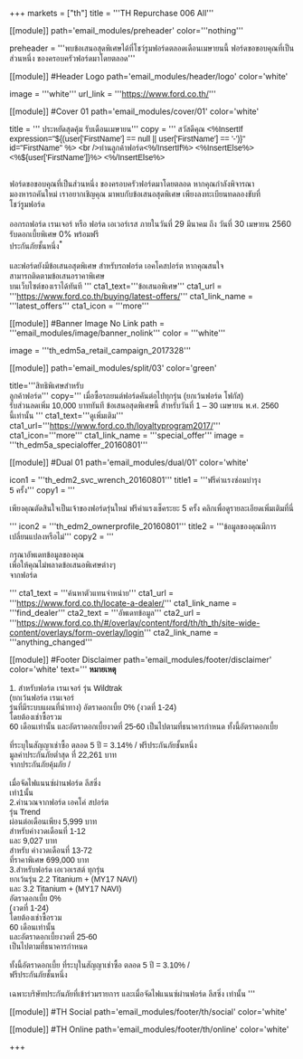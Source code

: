 +++
markets = ["th"]
title = '''TH Repurchase 006 All'''

[[module]]
path='email_modules/preheader'
color='''nothing'''

preheader = '''พบข้อเสนอสุดพิเศษได้ที่โชว์รูมฟอร์ดตลอดเดือนเมษายนนี้ ฟอร์ดขอขอบคุณที่เป็นส่วนหนึ่ง ของครอบครัวฟอร์ดมาโดยตลอด'''

[[module]] #Header Logo
path='email_modules/header/logo'
color='white'

  image = '''white'''
  url_link = '''https://www.ford.co.th/'''

[[module]] #Cover 01
path='email_modules/cover/01'
color='white'

  title = '''<span style="font-family:Tahoma, Verdana, Sans-serif;">
  <span style="white-space:nowrap;">ประหยัดสุดคุ้ม</span>
  <span style="white-space:nowrap;">รับเดือนเมษายน</span></span>'''
  copy = '''<span style="font-family:Tahoma, Verdana, Sans-serif;">
  สวัสดีคุณ <%InsertIf expression="${(user['FirstName'] == null || user['FirstName'] == '-')}" id="FirstName" %>
  <br />ท่านลูกค้าฟอร์ด<%/InsertIf%> <%InsertElse%> <%${user['FirstName']}%> <%/InsertElse%><br /><br />

  <span style="white-space:nowrap;">ฟอร์ดขอขอบคุณที่เป็นส่วนหนึ่ง</span>
  <span style="white-space:nowrap;">ของครอบครัวฟอร์ดมาโดยตลอด</span> 
  <span style="white-space:nowrap;">หากคุณกำลังพิจารณา</span>
  <span style="white-space:nowrap;">มองหารถคันใหม่</span> 
  <span style="white-space:nowrap;">เราอยากเชิญคุณ</span>
  <span style="white-space:nowrap;">มาพบกับข้อเสนอสุดพิเศษ</span> 
  <span style="white-space:nowrap;">เพียงลงทะเบียนทดลองขับ</span>ที่
  <span style="white-space:nowrap;">โชว์รูมฟอร์ด</span><br /><br />
  <span style="white-space:nowrap;">ออกรถฟอร์ด เรนเจอร์</span> 
  <span style="white-space:nowrap;">หรือ</span> 
  <span style="white-space:nowrap;">ฟอร์ด เอเวอร์เรส</span> 
  <span style="white-space:nowrap;">ภายในวันที่ 29 มีนาคม</span>
  <span style="white-space:nowrap;">ถึง</span> 
  <span style="white-space:nowrap;">วันที่ 30 เมษายน 2560</span> 
  <span style="white-space:nowrap;">รับดอกเบี้ยพิเศษ 0%</span> 
  <span style="white-space:nowrap;">พร้อมฟรี</span>  
  <span style="white-space:nowrap;">ประกันภัยชั้นหนึ่ง<sup>*</sup></span><br /><br />
  <span style="white-space:nowrap;">และฟอร์ดยังมีข้อเสนอสุดพิเศษ</span>
  <span style="white-space:nowrap;">สำหรับรถฟอร์ด เอคโคสปอร์ต</span>
  <span style="white-space:nowrap;">หากคุณสนใจ</span> 
  <span style="white-space:nowrap;">สามารถติดตามข้อเสนอราคาพิเศษ</span><br />
  <span style="white-space:nowrap;">บนเว็บไซต์ของเราได้ทันที</span>
</span>'''
  cta1_text='''<span style="font-family:Tahoma, Verdana, Sans-serif">ข้อเสนอพิเศษ</span>'''
  cta1_url = '''https://www.ford.co.th/buying/latest-offers/'''
  cta1_link_name = '''latest_offers'''
  cta1_icon = '''more'''

[[module]] #Banner Image No Link
path = '''email_modules/image/banner_nolink'''
color = '''white'''

  image = '''th_edm5a_retail_campaign_2017328'''

[[module]]
path='email_modules/split/03'
color='green'

title='''<span style="font-family:Tahoma, Verdana, Sans-serif">สิทธิพิเศษสำหรับ<br />ลูกค้าฟอร์ด</span>'''
copy='''<span style="font-family:Tahoma, Verdana, Sans-serif;">
  <span style="white-space:nowrap;">เมื่อซื้อรถยนต์ฟอร์ดคันต่อไปทุกรุ่น</span> 
  <span style="white-space:nowrap;">(ยกเว้นฟอร์ด โฟกัส)</span> 
  <span style="white-space:nowrap;">รับส่วนลดเพิ่ม 10,000 บาททันที</span> 
  <span style="white-space:nowrap;">ข้อเสนอสุดพิเศษนี้</span> 
  <span style="white-space:nowrap;">สำหรับวันที่ 1 – 30 เมษายน พ.ศ. 2560</span> 
  <span style="white-space:nowrap;">นี้เท่านั้น</span> 
</span>'''
cta1_text='''<span style="font-family:Tahoma, Verdana, Sans-serif">ดูเพิ่มเติม</span>'''
cta1_url='''https://www.ford.co.th/loyaltyprogram2017/'''
cta1_icon='''more'''
cta1_link_name = '''special_offer'''
image = '''th_edm5a_specialoffer_20160801'''

[[module]] #Dual 01
path='email_modules/dual/01'
color='white'

  icon1 = '''th_edm2_svc_wrench_20160801'''
  title1 = '''<span style="font-family:Tahoma, Verdana, Sans-serif">ฟรีค่าแรงซ่อมบำรุง<br />5 ครั้ง</span>'''
  copy1 = '''<span style="font-family:Tahoma, Verdana, Sans-serif">
  
<span style=" white-space:nowrap;">เพียงคุณตัดสินใจเป็นเจ้าของฟอร์ดรุ่นใหม่</span> 
<span style=" white-space:nowrap;">ฟรีค่าแรงเช็คระยะ 5 ครั้ง</span> 
<span style=" white-space:nowrap;">คลิกเพื่อดูรายละเอียดเพิ่มเติมที่นี่</span>

</span>'''
  icon2 = '''th_edm2_ownerprofile_20160801'''
  title2 = '''<span style="font-family:Tahoma, Verdana, Sans-serif">ข้อมูลของคุณมีการ<br />เปลี่ยนแปลงหรือไม่</span>'''
  copy2 = '''<span style="font-family:Tahoma, Verdana, Sans-serif">
  
กรุณาอัพเดทข้อมูลของคุณ <br />
<span style=" white-space:nowrap;">เพื่อให้คุณ</span><span style=" white-space:nowrap;">ไม่พลาด</span><span style=" white-space:nowrap;">ข้อเสนอ</span><span style=" white-space:nowrap;">พิเศษ</span>ต่างๆ <br />
<span style=" white-space:nowrap;">จากฟอร์ด</span>
  
</span>'''
  cta1_text = '''<span style="font-family:Tahoma, Verdana, Sans-serif">ค้นหาตัวแทนจำหน่าย</span>'''
  cta1_url = '''https://www.ford.co.th/locate-a-dealer/'''
  cta1_link_name = '''find_dealer'''
  cta2_text = '''<span style="font-family:Tahoma, Verdana, Sans-serif">อัพเดทข้อมูล</span>'''
  cta2_url = '''https://www.ford.co.th/#/overlay/content/ford/th/th_th/site-wide-content/overlays/form-overlay/login'''
  cta2_link_name = '''anything_changed'''

[[module]] #Footer Disclaimer
path='email_modules/footer/disclaimer'
color='white'
text='''<span style="font-family:Tahoma, Verdana, Sans-serif">
<span style="font-weight:bold">หมายเหตุ</span><br /><br />
1.
<span style=" white-space:nowrap;">สำหรับฟอร์ด เรนเจอร์</span> 
<span style=" white-space:nowrap;">รุ่น Wildtrak</span>  
<span style=" white-space:nowrap;">(ยกเว้นฟอร์ด เรนเจอร์</span>  
<span style=" white-space:nowrap;">รุ่นที่มีระบบแผนที่นำทาง)</span> 
<span style=" white-space:nowrap;">อัตราดอกเบี้ย 0% (งวดที่ 1-24)</span><br /> 
<span style=" white-space:nowrap;">โดยต้องเช่าซื้อรวม</span>  
<span style=" white-space:nowrap;">60 เดือนเท่านั้น</span> 
<span style=" white-space:nowrap;">และอัตราดอกเบี้ยงวดที่ 25-60</span> 
<span style=" white-space:nowrap;">เป็นไปตามที่ธนาคารกำหนด</span> 
<span style=" white-space:nowrap;">ทั้งนี้อัตราดอกเบี้ย</span><br />  
<span style=" white-space:nowrap;">ที่ระบุในสัญญาเช่าซื้อ</span> 
<span style=" white-space:nowrap;">ตลอด 5 ปี = 3.14% /</span> 
<span style=" white-space:nowrap;">ฟรีประกันภัยชั้นหนึ่ง</span>  
<span style=" white-space:nowrap;">มูลค่าประกันภัยต่ำสุด</span>
<span style=" white-space:nowrap;">ที่ 22,261 บาท</span>  
<span style=" white-space:nowrap;">จากประกันภัยคุ้มภัย /</span><br />  
<span style=" white-space:nowrap;">เมื่อจัดไฟแนนซ์ผ่านฟอร์ด ลีสซิ่ง</span>  
<span style=" white-space:nowrap;">เท่า1นั้น</span> 
<br />
<span style=" white-space:nowrap;">2.คำนวณจากฟอร์ด เอคโค่ สปอร์ต</span>  
<span style=" white-space:nowrap;">รุ่น Trend</span>  
<span style=" white-space:nowrap;">ผ่อนต่อเดือนเพียง 5,999 บาท</span>  
<span style=" white-space:nowrap;">สำหรับค่างวดเดือนที่ 1-12</span>  
<span style=" white-space:nowrap;">และ 9,027 บาท</span>  
<span style=" white-space:nowrap;">สำหรับ ค่างวดเดือนที่ 13-72</span>   
<span style=" white-space:nowrap;">ที่ราคาพิเศษ 699,000 บาท </span> 
<br />
<span style=" white-space:nowrap;">3.สำหรับฟอร์ด เอเวอเรสต์</span> 
<span style=" white-space:nowrap;">ทุกรุ่น</span>  
<span style=" white-space:nowrap;">ยกเว้นรุ่น 2.2 Titanium + (MY17  NAVI)</span>  
<span style=" white-space:nowrap;">และ 3.2 Titanium + (MY17  NAVI)</span> <br /> 
<span style=" white-space:nowrap;">อัตราดอกเบี้ย 0%</span>  
<span style=" white-space:nowrap;">(งวดที่ 1-24)</span>  
<span style=" white-space:nowrap;">โดยต้องเช่าซื้อรวม</span>  
<span style=" white-space:nowrap;">60 เดือนเท่านั้น</span>  
<span style=" white-space:nowrap;">และอัตราดอกเบี้ยงวดที่ 25-60</span>  
<span style=" white-space:nowrap;">เป็นไปตามที่ธนาคารกำหนด</span><br />  
<span style=" white-space:nowrap;">ทั้งนี้อัตราดอกเบี้ย</span> 
<span style=" white-space:nowrap;">ที่ระบุในสัญญาเช่าซื้อ</span> 
<span style=" white-space:nowrap;">ตลอด 5 ปี = 3.10% /</span>  
<span style=" white-space:nowrap;">ฟรีประกันภัยชั้นหนึ่ง</span><br />  
<span style=" white-space:nowrap;">เฉพาะบริษัทประกันภัย</span>ที่<span style=" white-space:nowrap;">เข้าร่วมรายการ</span> 
<span style=" white-space:nowrap;">และเมื่อจัดไฟแนนซ์ผ่านฟอร์ด ลีสซิ่ง </span> 
<span style=" white-space:nowrap;">เท่านั้น</span> 
</span>'''

[[module]] #TH Social
path='email_modules/footer/th/social'
color='white'

[[module]] #TH Online
path='email_modules/footer/th/online'
color='white'

+++